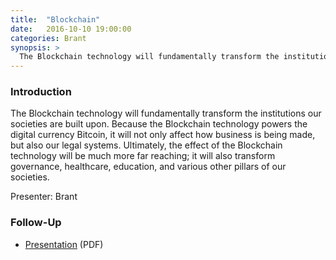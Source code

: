 ```yaml
---
title:  "Blockchain"
date:   2016-10-10 19:00:00
categories: Brant
synopsis: > 
  The Blockchain technology will fundamentally transform the institutions our societies are built upon. Because the Blockchain technology powers the digital currency Bitcoin, it will not only affect how business is being made, but also our legal systems. Ultimately, the effect of the Blockchain technology will be much more far reaching; it will also transform governance, healthcare, education, and various other pillars of our societies.
---
```


### Introduction

The Blockchain technology will fundamentally transform the institutions our societies are built upon. Because the Blockchain technology powers the digital currency Bitcoin, it will not only affect how business is being made, but also our legal systems. Ultimately, the effect of the Blockchain technology will be much more far reaching; it will also transform governance, healthcare, education, and various other pillars of our societies.

Presenter: Brant

### Follow-Up

* [Presentation](/assets/present/2016/blockchain.pdf) (PDF) 
